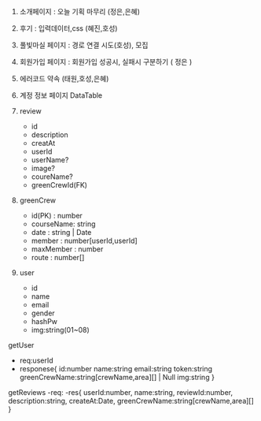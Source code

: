 1. 소개페이지 : 오늘 기획 마무리 (정은,은혜)
2. 후기 : 입력데이터,css (혜진,호성)

3. 풀빛마실 페이지 : 경로 연결 시도(호성), 모집

4. 회원가입 페이지 : 회원가입 성공시, 실패시 구분하기 ( 정은 )

5. 에러코드 약속 (태원,호성,은혜)
6. 계정 정보 페이지
   DataTable

7. review

   - id
   - description
   - creatAt
   - userId
   - userName?
   - image?
   - coureName?
   - greenCrewId(FK)

8. greenCrew

   - id(PK) : number
   - courseName: string
   - date : string | Date
   - member : number[userId,userId]
   - maxMember : number
   - route : number[]

9. user

   - id
   - name
   - email
   - gender
   - hashPw
   - img:string(01~08)

getUser

- req:userId
- responese{
  id:number
  name:string
  email:string
  token:string
  greenCrewName:string[crewName,area][] | Null
  img:string
  }

getReviews
-req:
-res{
   userId:number,
   name:string,
   reviewId:number,
   description:string,
   createAt:Date,
   greenCrewName:string[crewName,area][]
}
